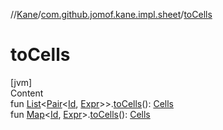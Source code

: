 //[Kane](../index.md)/[com.github.jomof.kane.impl.sheet](index.md)/[toCells](to-cells.md)



# toCells  
[jvm]  
Content  
fun [List](https://kotlinlang.org/api/latest/jvm/stdlib/kotlin.collections/-list/index.html)<[Pair](https://kotlinlang.org/api/latest/jvm/stdlib/kotlin/-pair/index.html)<[Id](../com.github.jomof.kane.impl/index.md#%5Bcom.github.jomof.kane.impl%2FId%2F%2F%2FPointingToDeclaration%2F%5D%2FClasslikes%2F-328528196), [Expr](../com.github.jomof.kane/-expr/index.md)>>.[toCells](to-cells.md)(): [Cells](-cells/index.md)  
fun [Map](https://kotlinlang.org/api/latest/jvm/stdlib/kotlin.collections/-map/index.html)<[Id](../com.github.jomof.kane.impl/index.md#%5Bcom.github.jomof.kane.impl%2FId%2F%2F%2FPointingToDeclaration%2F%5D%2FClasslikes%2F-328528196), [Expr](../com.github.jomof.kane/-expr/index.md)>.[toCells](to-cells.md)(): [Cells](-cells/index.md)  




